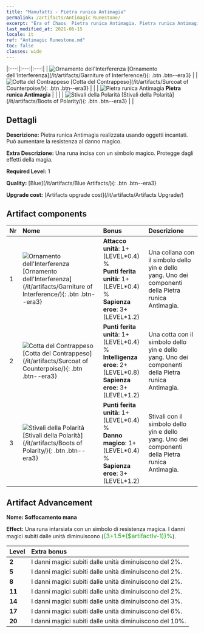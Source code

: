 ```yaml
---
title: "Manufatti - Pietra runica Antimagia"
permalink: /artifacts/Antimagic Runestone/
excerpt: "Era of Chaos  Pietra runica Antimagia. Pietra runica Antimagia Pietra runica Antimagia realizzata usando oggetti incantati. Può aumentare la resistenza al danno magico."
last_modified_at: 2021-06-15
locale: it
ref: "Antimagic Runestone.md"
toc: false
classes: wide
---
```


  |:---:|:---:|:---:| 
  | ![Ornamento dell'Interferenza](/images/t/artifact_40231.png) [Ornamento dell'Interferenza](/it/artifacts/Garniture of Interference/){: .btn .btn--era3} |   | ![Cotta del Contrappeso](/images/t/artifact_40232.png) [Cotta del Contrappeso](/it/artifacts/Surcoat of Counterpoise/){: .btn .btn--era3} | 
  |   | ![Pietra runica Antimagia](/images/t/icon_artifact_23.png) **Pietra runica Antimagia** |  | 
  |   | ![Stivali della Polarità](/images/t/artifact_40233.png) [Stivali della Polarità](/it/artifacts/Boots of Polarity/){: .btn .btn--era3} |   | 


## Dettagli

 **Descrizione:** Pietra runica Antimagia realizzata usando oggetti incantati. Può aumentare la resistenza al danno magico.

 **Extra Descrizione:** Una runa incisa con un simbolo magico. Protegge dagli effetti della magia.

 **Required Level:** 1

 **Quality:** [Blue](/it/artifacts/Blue Artifacts/){: .btn .btn--era3}

 **Upgrade cost:** [Artifacts upgrade cost](/it/artifacts/Artifacts Upgrade/)



## Artifact components

  | Nr |    Nome    |   Bonus | Descrizione | 
  |:---|:-----------|:--------|:------------| 
  | 1 | ![Ornamento dell'Interferenza](/images/t/artifact_40231.png) [Ornamento dell'Interferenza](/it/artifacts/Garniture of Interference/){: .btn .btn--era3} | **Attacco unità**: 1+(LEVEL\*0.4) %<br/>**Punti ferita unità**: 1+(LEVEL\*0.4) %<br/>**Sapienza eroe**: 3+(LEVEL\*1.2) | Una collana con il simbolo dello yin e dello yang. Uno dei componenti della Pietra runica Antimagia. | 
  | 2 | ![Cotta del Contrappeso](/images/t/artifact_40232.png) [Cotta del Contrappeso](/it/artifacts/Surcoat of Counterpoise/){: .btn .btn--era3} | **Punti ferita unità**: 1+(LEVEL\*0.4) %<br/>**Intelligenza eroe**: 2+(LEVEL\*0.8)<br/>**Sapienza eroe**: 3+(LEVEL\*1.2) | Una cotta con il simbolo dello yin e dello yang. Uno dei componenti della Pietra runica Antimagia. | 
  | 3 | ![Stivali della Polarità](/images/t/artifact_40233.png) [Stivali della Polarità](/it/artifacts/Boots of Polarity/){: .btn .btn--era3} | **Punti ferita unità**: 1+(LEVEL\*0.4) %<br/>**Danno magico**: 1+(LEVEL\*0.4) %<br/>**Sapienza eroe**: 3+(LEVEL\*1.2) | Stivali con il simbolo dello yin e dello yang. Uno dei componenti della Pietra runica Antimagia. | 


## Artifact Advancement

 **Nome: Soffocamento mana**

 **Effect:** Una runa intarsiata con un simbolo di resistenza magica. I danni magici subiti dalle unità diminuiscono (<span style="color: #1ca216;font-size:16px">{3+1.5*($artifactlv-1)}%</span>).

  |  Level  |    Extra bonus  | 
  |:--------|:----------------| 
  | **2** | I danni magici subiti dalle unità diminuiscono del 2%. | 
  | **5** | I danni magici subiti dalle unità diminuiscono del 2%. | 
  | **8** | I danni magici subiti dalle unità diminuiscono del 2%. | 
  | **11** | I danni magici subiti dalle unità diminuiscono del 2%. | 
  | **14** | I danni magici subiti dalle unità diminuiscono del 3%. | 
  | **17** | I danni magici subiti dalle unità diminuiscono del 6%. | 
  | **20** | I danni magici subiti dalle unità diminuiscono del 10%. | 
